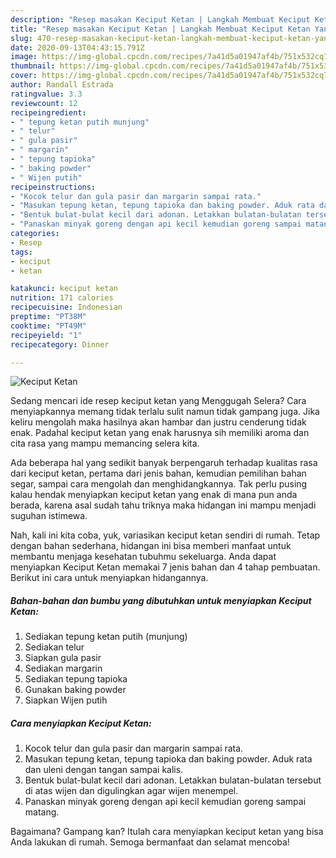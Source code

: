 ```yaml
---
description: "Resep masakan Keciput Ketan | Langkah Membuat Keciput Ketan Yang Lezat"
title: "Resep masakan Keciput Ketan | Langkah Membuat Keciput Ketan Yang Lezat"
slug: 470-resep-masakan-keciput-ketan-langkah-membuat-keciput-ketan-yang-lezat
date: 2020-09-13T04:43:15.791Z
image: https://img-global.cpcdn.com/recipes/7a41d5a01947af4b/751x532cq70/keciput-ketan-foto-resep-utama.jpg
thumbnail: https://img-global.cpcdn.com/recipes/7a41d5a01947af4b/751x532cq70/keciput-ketan-foto-resep-utama.jpg
cover: https://img-global.cpcdn.com/recipes/7a41d5a01947af4b/751x532cq70/keciput-ketan-foto-resep-utama.jpg
author: Randall Estrada
ratingvalue: 3.3
reviewcount: 12
recipeingredient:
- " tepung ketan putih munjung"
- " telur"
- " gula pasir"
- " margarin"
- " tepung tapioka"
- " baking powder"
- " Wijen putih"
recipeinstructions:
- "Kocok telur dan gula pasir dan margarin sampai rata."
- "Masukan tepung ketan, tepung tapioka dan baking powder. Aduk rata dan uleni dengan tangan sampai kalis."
- "Bentuk bulat-bulat kecil dari adonan. Letakkan bulatan-bulatan tersebut di atas wijen dan digulingkan agar wijen menempel."
- "Panaskan minyak goreng dengan api kecil kemudian goreng sampai matang."
categories:
- Resep
tags:
- keciput
- ketan

katakunci: keciput ketan 
nutrition: 171 calories
recipecuisine: Indonesian
preptime: "PT38M"
cooktime: "PT49M"
recipeyield: "1"
recipecategory: Dinner

---
```



![Keciput Ketan](https://img-global.cpcdn.com/recipes/7a41d5a01947af4b/751x532cq70/keciput-ketan-foto-resep-utama.jpg)

Sedang mencari ide resep keciput ketan yang Menggugah Selera? Cara menyiapkannya memang tidak terlalu sulit namun tidak gampang juga. Jika keliru mengolah maka hasilnya akan hambar dan justru cenderung tidak enak. Padahal keciput ketan yang enak harusnya sih memiliki aroma dan cita rasa yang mampu memancing selera kita.

Ada beberapa hal yang sedikit banyak berpengaruh terhadap kualitas rasa dari keciput ketan, pertama dari jenis bahan, kemudian pemilihan bahan segar, sampai cara mengolah dan menghidangkannya. Tak perlu pusing kalau hendak menyiapkan keciput ketan yang enak di mana pun anda berada, karena asal sudah tahu triknya maka hidangan ini mampu menjadi suguhan istimewa.




Nah, kali ini kita coba, yuk, variasikan keciput ketan sendiri di rumah. Tetap dengan bahan sederhana, hidangan ini bisa memberi manfaat untuk membantu menjaga kesehatan tubuhmu sekeluarga. Anda dapat menyiapkan Keciput Ketan memakai 7 jenis bahan dan 4 tahap pembuatan. Berikut ini cara untuk menyiapkan hidangannya.

<!--inarticleads1-->

##### Bahan-bahan dan bumbu yang dibutuhkan untuk menyiapkan Keciput Ketan:

1. Sediakan  tepung ketan putih (munjung)
1. Sediakan  telur
1. Siapkan  gula pasir
1. Sediakan  margarin
1. Sediakan  tepung tapioka
1. Gunakan  baking powder
1. Siapkan  Wijen putih




<!--inarticleads2-->

##### Cara menyiapkan Keciput Ketan:

1. Kocok telur dan gula pasir dan margarin sampai rata.
1. Masukan tepung ketan, tepung tapioka dan baking powder. Aduk rata dan uleni dengan tangan sampai kalis.
1. Bentuk bulat-bulat kecil dari adonan. Letakkan bulatan-bulatan tersebut di atas wijen dan digulingkan agar wijen menempel.
1. Panaskan minyak goreng dengan api kecil kemudian goreng sampai matang.




Bagaimana? Gampang kan? Itulah cara menyiapkan keciput ketan yang bisa Anda lakukan di rumah. Semoga bermanfaat dan selamat mencoba!
